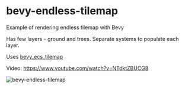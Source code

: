 # bevy-endless-tilemap

Example of rendering endless tilemap with Bevy

Has few layers - ground and trees. Separate systems to populate each layer.

Uses [bevy_ecs_tilemap](https://github.com/StarArawn/bevy_ecs_tilemap)

Video: https://www.youtube.com/watch?v=NTdktZBUCG8

![bevy-endless-tilemap](https://user-images.githubusercontent.com/30506/202193551-a2f2044f-5f4b-4f35-b60f-94dafd0c6c7f.png)
